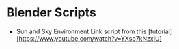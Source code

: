 # Blender Scripts

* Sun and Sky Environment Link script from this [tutorial][https://www.youtube.com/watch?v=YXso7kNzxIU]